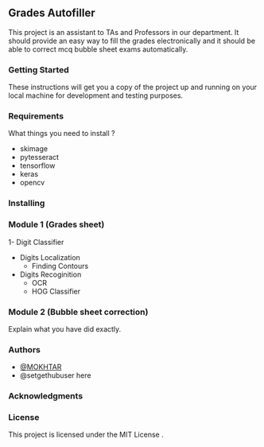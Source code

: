 ## Grades Autofiller  
  This project is an assistant to TAs and Professors in our department.
  It should provide an easy way to fill the grades electronically and it should be able to correct mcq bubble sheet exams automatically.
  
### Getting Started
These instructions will get you a copy of the project up and running on your local machine for development and testing purposes.

### Requirements
What things you need to install ?
  - skimage
  - pytesseract 
  - tensorflow
  - keras
  - opencv


### Installing
  
### Module 1 (Grades sheet)
1- Digit Classifier 
  - Digits Localization
    - Finding Contours 
  - Digits Recoginition 
    - OCR
    - HOG Classifier

### Module 2 (Bubble sheet correction)
Explain what you have did exactly.

### Authors
- [@MOKHTAR](https://github.com/mohamed-mokhtar)
- @setgethubuser here

### Acknowledgments

### License
This project is licensed under the MIT License .



